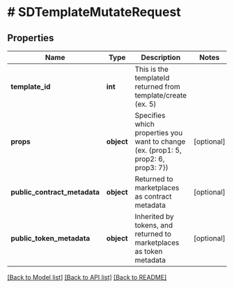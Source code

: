 # # SDTemplateMutateRequest

## Properties

Name | Type | Description | Notes
------------ | ------------- | ------------- | -------------
**template_id** | **int** | This is the templateId returned from template/create (ex. 5) |
**props** | **object** | Specifies which properties you want to change (ex. {prop1: 5, prop2: 6, prop3: 7}) | [optional]
**public_contract_metadata** | **object** | Returned to marketplaces as contract metadata | [optional]
**public_token_metadata** | **object** | Inherited by tokens, and returned to marketplaces as token metadata | [optional]

[[Back to Model list]](../../README.md#models) [[Back to API list]](../../README.md#endpoints) [[Back to README]](../../README.md)
